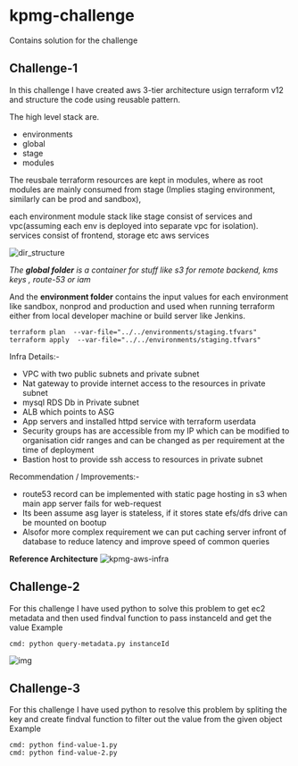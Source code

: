 
# kpmg-challenge
Contains solution for the challenge 


## Challenge-1

In this challenge I have created aws 3-tier architecture usign terraform v12 and structure the code using reusable pattern.

The high level stack are.

* environments
* global
* stage
* modules

The reusbale terraform resources are kept in modules, where as root modules are mainly consumed from stage (Implies staging environment, similarly can be prod and sandbox),

each environment module stack like stage consist of services and vpc(assuming each env is deployed into separate vpc for isolation).
services consist of frontend, storage etc aws services

![dir_structure](https://user-images.githubusercontent.com/65091252/120243531-bf2cd480-c25f-11eb-8d4e-aa95fb3fecea.JPG)

*The __global folder__ is a container for stuff like s3 for remote backend, kms keys , route-53  or iam*

And the __environment folder__ contains the input values for each environment like sandbox, nonprod and production and used when running terraform either from local developer machine or build server like Jenkins.

```
terraform plan  --var-file="../../environments/staging.tfvars"
terraform apply  --var-file="../../environments/staging.tfvars"
```

Infra Details:-

* VPC with two public subnets and private subnet
* Nat gateway to provide internet access to the resources in private subnet
* mysql RDS Db in Private subnet
* ALB which points to ASG
* App servers and installed httpd service with terraform userdata
* Security groups has are accessible from my IP which can be modified to organisation cidr ranges and can be changed as
  per requirement at the time of deployment
* Bastion host to provide ssh access to resources in private subnet

Recommendation / Improvements:-

* route53 record can be implemented with static page hosting in s3 when main app server fails for web-request
* Its been assume asg layer is stateless, if it stores state efs/dfs drive can be mounted on bootup
* Alsofor more complex requirement we can put caching server infront of database to reduce latency and improve speed of common queries

**Reference Architecture**
![kpmg-aws-infra](https://user-images.githubusercontent.com/65091252/120246055-09fe1a80-c267-11eb-91bc-0c5062de48ed.jpg)

## Challenge-2
For this challenge I have used python to solve this problem to get ec2 metadata and then used findval function to pass instanceId and get the value
Example
```
cmd: python query-metadata.py instanceId
```
![img](https://user-images.githubusercontent.com/65091252/120244405-01571580-c262-11eb-9376-d7353a6dbef2.png)

## Challenge-3
For this challenge I have used python to resolve this problem by spliting the key and create findval function to filter out the value from the given object
Example
```
cmd: python find-value-1.py 
cmd: python find-value-2.py 
```
